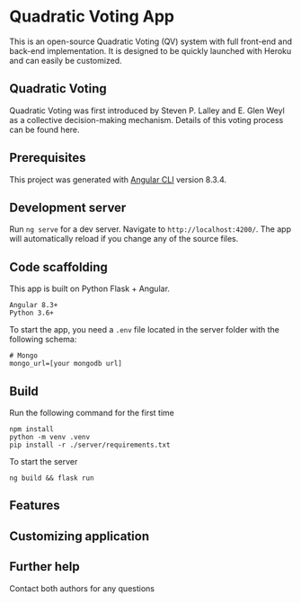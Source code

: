 # Quadratic Voting App

This is an open-source Quadratic Voting (QV) system with full front-end and back-end implementation. It is designed to be quickly launched with Heroku and can easily be customized.

## Quadratic Voting
Quadratic Voting was first introduced by Steven P. Lalley and E. Glen Weyl as a collective decision-making mechanism. Details of this voting process can be found here.

## Prerequisites 

This project was generated with [Angular CLI](https://github.com/angular/angular-cli) version 8.3.4.

## Development server

Run `ng serve` for a dev server. Navigate to `http://localhost:4200/`. The app will automatically reload if you change any of the source files.

## Code scaffolding
This app is built on Python Flask + Angular.
```
Angular 8.3+
Python 3.6+
```
To start the app, you need a `.env` file located in the server folder with the following schema:
```
# Mongo
mongo_url=[your mongodb url]
```

## Build
Run the following command for the first time
```
npm install
python -m venv .venv
pip install -r ./server/requirements.txt
```
To start the server
```
ng build && flask run
```

## Features


## Customizing application


## Further help
Contact both authors for any questions
